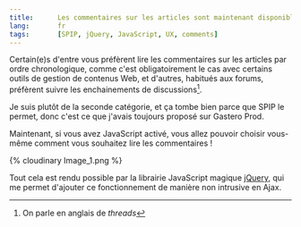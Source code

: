 ```yaml
--- 
title:      Les commentaires sur les articles sont maintenant disponibles par discussion ou ordre chronologique, au choix ! 
lang:       fr 
tags:       [SPIP, jQuery, JavaScript, UX, comments]
---
```


Certain(e)s d'entre vous préfèrent lire les commentaires sur les articles par ordre chronologique, comme c'est obligatoirement le cas avec certains outils de gestion de contenus Web, et d'autres, habitués aux forums, préfèrent suivre les enchainements de discussions[^1].


[^1]: On parle en anglais de *threads*

Je suis plutôt de la seconde catégorie, et ça tombe bien parce que SPIP le permet, donc c'est ce que j'avais toujours proposé sur Gastero Prod.

Maintenant, si vous avez JavaScript activé, vous allez pouvoir choisir vous-même comment vous souhaitez lire les commentaires !

{% cloudinary Image_1.png %}


Tout cela est rendu possible par la librairie JavaScript magique [jQuery](http://www.jquery.com/), qui me permet d'ajouter ce fonctionnement de manière non intrusive en Ajax.
